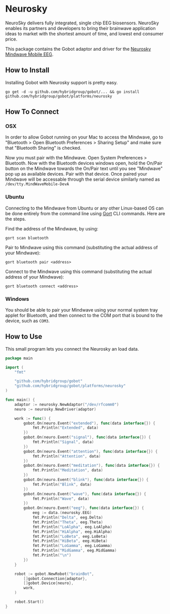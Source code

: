 # Neurosky

NeuroSky delivers fully integrated, single chip EEG biosensors. NeuroSky enables its partners and developers to bring their brainwave application ideas to market with the shortest amount of time, and lowest end consumer price.

This package contains the Gobot adaptor and driver for the [Neurosky Mindwave Mobile EEG](http://store.neurosky.com/products/mindwave-mobile).

## How to Install
Installing Gobot with Neurosky support is pretty easy.

```
go get -d -u github.com/hybridgroup/gobot/... && go install github.com/hybridgroup/gobot/platforms/neurosky
```

## How To Connect

### OSX

In order to allow Gobot running on your Mac to access the Mindwave, go to "Bluetooth > Open Bluetooth Preferences > Sharing Setup" and make sure that "Bluetooth Sharing" is checked.

Now you must pair with the Mindwave. Open System Preferences > Bluetooth. Now with the Bluetooth devices windows open, hold the On/Pair button on the Mindwave towards the On/Pair text until you see "Mindwave" pop up as available devices. Pair with that device. Once paired your Mindwave will be accessable through the serial device similarly named as `/dev/tty.MindWaveMobile-DevA`

### Ubuntu

Connecting to the Mindwave from Ubuntu or any other Linux-based OS can be done entirely from the command line using [Gort](https://github.com/hybridgroup/gort) CLI commands. Here are the steps.

Find the address of the Mindwave, by using:
```
gort scan bluetooth
```

Pair to Mindwave using this command (substituting the actual address of your Mindwave):
```
gort bluetooth pair <address>
```

Connect to the Mindwave using this command (substituting the actual address of your Mindwave):
```
gort bluetooth connect <address>
```

### Windows

You should be able to pair your Mindwave using your normal system tray applet for Bluetooth, and then connect to the COM port that is bound to the device, such as `COM3`.

## How to Use

This small program lets you connect the Neurosky an load data.

```go
package main

import (
	"fmt"

	"github.com/hybridgroup/gobot"
	"github.com/hybridgroup/gobot/platforms/neurosky"
)

func main() {
	adaptor := neurosky.NewAdaptor("/dev/rfcomm0")
	neuro := neurosky.NewDriver(adaptor)

	work := func() {
		gobot.On(neuro.Event("extended"), func(data interface{}) {
			fmt.Println("Extended", data)
		})
		gobot.On(neuro.Event("signal"), func(data interface{}) {
			fmt.Println("Signal", data)
		})
		gobot.On(neuro.Event("attention"), func(data interface{}) {
			fmt.Println("Attention", data)
		})
		gobot.On(neuro.Event("meditation"), func(data interface{}) {
			fmt.Println("Meditation", data)
		})
		gobot.On(neuro.Event("blink"), func(data interface{}) {
			fmt.Println("Blink", data)
		})
		gobot.On(neuro.Event("wave"), func(data interface{}) {
			fmt.Println("Wave", data)
		})
		gobot.On(neuro.Event("eeg"), func(data interface{}) {
			eeg := data.(neurosky.EEG)
			fmt.Println("Delta", eeg.Delta)
			fmt.Println("Theta", eeg.Theta)
			fmt.Println("LoAlpha", eeg.LoAlpha)
			fmt.Println("HiAlpha", eeg.HiAlpha)
			fmt.Println("LoBeta", eeg.LoBeta)
			fmt.Println("HiBeta", eeg.HiBeta)
			fmt.Println("LoGamma", eeg.LoGamma)
			fmt.Println("MidGamma", eeg.MidGamma)
			fmt.Println("\n")
		})
	}

	robot := gobot.NewRobot("brainBot",
		[]gobot.Connection{adaptor},
		[]gobot.Device{neuro},
		work,
	)

	robot.Start()
}
```
